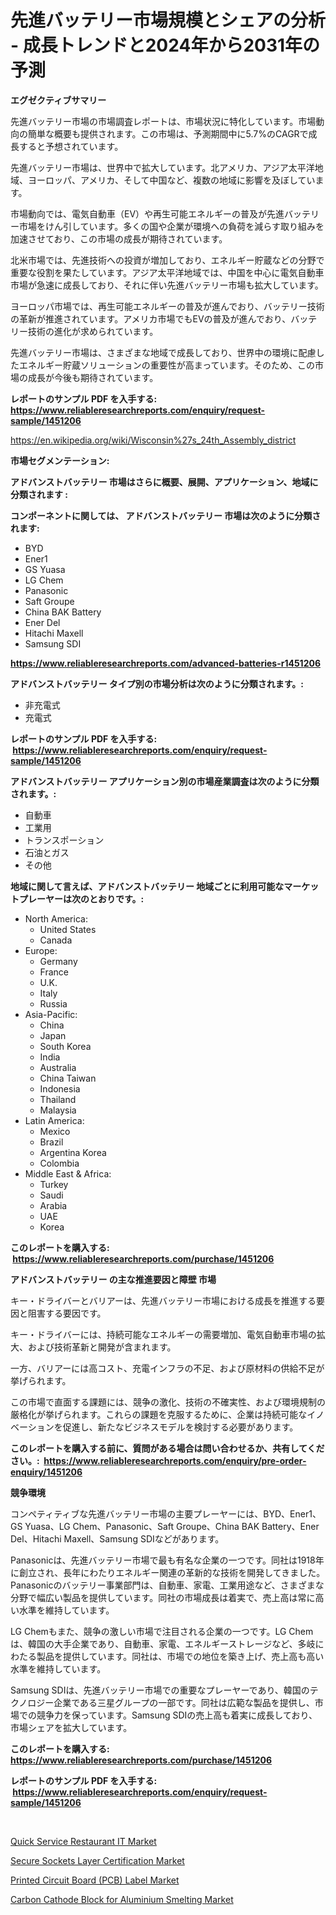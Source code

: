 <p><h1>先進バッテリー市場規模とシェアの分析 - 成長トレンドと2024年から2031年の予測</h1></p><p><strong>エグゼクティブサマリー</strong></p>
<p><p>先進バッテリー市場の市場調査レポートは、市場状況に特化しています。市場動向の簡単な概要も提供されます。この市場は、予測期間中に5.7%のCAGRで成長すると予想されています。</p><p>先進バッテリー市場は、世界中で拡大しています。北アメリカ、アジア太平洋地域、ヨーロッパ、アメリカ、そして中国など、複数の地域に影響を及ぼしています。</p><p>市場動向では、電気自動車（EV）や再生可能エネルギーの普及が先進バッテリー市場をけん引しています。多くの国や企業が環境への負荷を減らす取り組みを加速させており、この市場の成長が期待されています。</p><p>北米市場では、先進技術への投資が増加しており、エネルギー貯蔵などの分野で重要な役割を果たしています。アジア太平洋地域では、中国を中心に電気自動車市場が急速に成長しており、それに伴い先進バッテリー市場も拡大しています。</p><p>ヨーロッパ市場では、再生可能エネルギーの普及が進んでおり、バッテリー技術の革新が推進されています。アメリカ市場でもEVの普及が進んでおり、バッテリー技術の進化が求められています。</p><p>先進バッテリー市場は、さまざまな地域で成長しており、世界中の環境に配慮したエネルギー貯蔵ソリューションの重要性が高まっています。そのため、この市場の成長が今後も期待されています。</p></p>
<p><strong>レポートのサンプル PDF を入手する: <a href="https://www.reliableresearchreports.com/enquiry/request-sample/1451206">https://www.reliableresearchreports.com/enquiry/request-sample/1451206</a></strong></p>
<p><a href="https://en.wikipedia.org/wiki/Wisconsin%27s_24th_Assembly_district">https://en.wikipedia.org/wiki/Wisconsin%27s_24th_Assembly_district</a></p>
<p><strong>市場セグメンテーション:</strong></p>
<p><strong> アドバンストバッテリー 市場はさらに概要、展開、アプリケーション、地域に分類されます :</strong></p>
<p><strong>コンポーネントに関しては、 アドバンストバッテリー 市場は次のように分類されます: &nbsp;</strong></p>
<p><ul><li>BYD</li><li>Ener1</li><li>GS Yuasa</li><li>LG Chem</li><li>Panasonic</li><li>Saft Groupe</li><li>China BAK Battery</li><li>Ener Del</li><li>Hitachi Maxell</li><li>Samsung SDI</li></ul></p>
<p><strong><a href="https://www.reliableresearchreports.com/advanced-batteries-r1451206">https://www.reliableresearchreports.com/advanced-batteries-r1451206</a></strong></p>
<p><strong> アドバンストバッテリー タイプ別の市場分析は次のように分類されます。:</strong></p>
<p><ul><li>非充電式</li><li>充電式</li></ul></p>
<p><strong>レポートのサンプル PDF を入手する: &nbsp;<a href="https://www.reliableresearchreports.com/enquiry/request-sample/1451206">https://www.reliableresearchreports.com/enquiry/request-sample/1451206</a></strong></p>
<p><strong> アドバンストバッテリー アプリケーション別の市場産業調査は次のように分類されます。:</strong></p>
<p><ul><li>自動車</li><li>工業用</li><li>トランスポーション</li><li>石油とガス</li><li>その他</li></ul></p>
<p><strong>地域に関して言えば、アドバンストバッテリー 地域ごとに利用可能なマーケットプレーヤーは次のとおりです。:</strong></p>
<p><ul>
    <li>
        North America:
        <ul>
            <li>United States</li>
            <li>Canada</li>
        </ul>
    </li>
    <li>
        Europe:
        <ul>
            <li>Germany</li>
            <li>France</li>
            <li>U.K.</li>
            <li>Italy</li>
            <li>Russia</li>
        </ul>
    </li>
    <li>
        Asia-Pacific:
        <ul>
            <li>China</li>
            <li>Japan</li>
            <li>South Korea</li>
            <li>India</li>
            <li>Australia</li>
            <li>China Taiwan</li>
            <li>Indonesia</li>
            <li>Thailand</li>
            <li>Malaysia</li>
        </ul>
    </li>
    <li>
        Latin America:
        <ul>
            <li>Mexico</li>
            <li>Brazil</li>
            <li>Argentina Korea</li>
            <li>Colombia</li>
        </ul>
    </li>
    <li>
        Middle East & Africa:
        <ul>
            <li>Turkey</li>
            <li>Saudi</li>
            <li>Arabia</li>
            <li>UAE</li>
            <li>Korea</li>
        </ul>
    </li>
    </ul></p>
<p><strong>このレポートを購入する: &nbsp;<a href="https://www.reliableresearchreports.com/purchase/1451206">https://www.reliableresearchreports.com/purchase/1451206</a></strong></p>
<p><strong>アドバンストバッテリー の主な推進要因と障壁 市場</strong></p>
<p><p>キー・ドライバーとバリアーは、先進バッテリー市場における成長を推進する要因と阻害する要因です。</p><p>キー・ドライバーには、持続可能なエネルギーの需要増加、電気自動車市場の拡大、および技術革新と開発が含まれます。</p><p>一方、バリアーには高コスト、充電インフラの不足、および原材料の供給不足が挙げられます。</p><p>この市場で直面する課題には、競争の激化、技術の不確実性、および環境規制の厳格化が挙げられます。これらの課題を克服するために、企業は持続可能なイノベーションを促進し、新たなビジネスモデルを検討する必要があります。</p></p>
<p><strong>このレポートを購入する前に、質問がある場合は問い合わせるか、共有してください。:&nbsp; <a href="https://www.reliableresearchreports.com/enquiry/pre-order-enquiry/1451206">https://www.reliableresearchreports.com/enquiry/pre-order-enquiry/1451206</a></strong></p>
<p><strong>競争環境</strong></p>
<p><p>コンペティティブな先進バッテリー市場の主要プレーヤーには、BYD、Ener1、GS Yuasa、LG Chem、Panasonic、Saft Groupe、China BAK Battery、Ener Del、Hitachi Maxell、Samsung SDIなどがあります。</p><p>Panasonicは、先進バッテリー市場で最も有名な企業の一つです。同社は1918年に創立され、長年にわたりエネルギー関連の革新的な技術を開発してきました。 Panasonicのバッテリー事業部門は、自動車、家電、工業用途など、さまざまな分野で幅広い製品を提供しています。同社の市場成長は着実で、売上高は常に高い水準を維持しています。</p><p>LG Chemもまた、競争の激しい市場で注目される企業の一つです。LG Chemは、韓国の大手企業であり、自動車、家電、エネルギーストレージなど、多岐にわたる製品を提供しています。同社は、市場での地位を築き上げ、売上高も高い水準を維持しています。</p><p>Samsung SDIは、先進バッテリー市場での重要なプレーヤーであり、韓国のテクノロジー企業である三星グループの一部です。同社は広範な製品を提供し、市場での競争力を保っています。Samsung SDIの売上高も着実に成長しており、市場シェアを拡大しています。</p></p>
<p><strong>このレポートを購入する: &nbsp; <a href="https://www.reliableresearchreports.com/purchase/1451206">https://www.reliableresearchreports.com/purchase/1451206</a></strong></p>
<p><strong>レポートのサンプル PDF を入手する: &nbsp;<a href="https://www.reliableresearchreports.com/enquiry/request-sample/1451206">https://www.reliableresearchreports.com/enquiry/request-sample/1451206</a></strong><strong></strong></p>
<p>&nbsp;</p>
<p><p><a href="https://issuu.com/reportprime-2/docs/quick-service-restaurant-it-market-size-2030.pptx">Quick Service Restaurant IT Market</a></p><p><a href="https://issuu.com/reportprime-2/docs/secure-sockets-layer-certification-market-size-203">Secure Sockets Layer Certification Market</a></p><p><a href="https://github.com/AllisonKreiger/Market-Research-Report-List-1/blob/main/printed-circuit-board-pcb-label-market.md">Printed Circuit Board (PCB) Label Market</a></p><p><a href="https://github.com/DiannaFlatley/Market-Research-Report-List-1/blob/main/carbon-cathode-block-for-aluminium-smelting-market.md">Carbon Cathode Block for Aluminium Smelting Market</a></p></p>